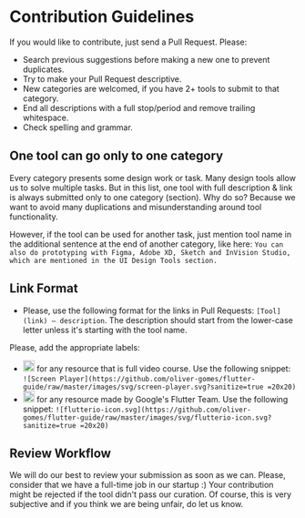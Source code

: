 # Contribution Guidelines

If you would like to contribute, just send a Pull Request. Please:

- Search previous suggestions before making a new one to prevent duplicates.
- Try to make your Pull Request descriptive.
- New categories are welcomed, if you have 2+ tools to submit to that category.
- End all descriptions with a full stop/period and remove trailing whitespace.
- Check spelling and grammar.

## One tool can go only to one category

Every category presents some design work or task. Many design tools allow us to solve multiple tasks. But in this list, one tool with full description & link is always submitted only to one category (section). Why do so? Because we want to avoid many duplications and misunderstanding around tool functionality.

However, if the tool can be used for another task, just mention tool name in the additional sentence at the end of another category, like here: `You can also do prototyping with Figma, Adobe XD, Sketch and InVision Studio, which are mentioned in the UI Design Tools section.`

## Link Format

- Please, use the following format for the links in Pull Requests: `[Tool](link) — description`. The description should start from the lower-case letter unless it's starting with the tool name.

Please, add the appropriate labels:

- <img src="https://github.com/oliver-gomes/flutter-guide/raw/master/images/svg/screen-player.svg?sanitize=true" height="20"/> for any resource that is full video course. Use the following snippet: `![Screen Player](https://github.com/oliver-gomes/flutter-guide/raw/master/images/svg/screen-player.svg?sanitize=true =20x20)`
- <img src="https://github.com/oliver-gomes/flutter-guide/raw/master/images/svg/flutterio-icon.svg?sanitize=true" height="20"/> for any resource made by Google's Flutter Team. Use the following snippet: `![flutterio-icon.svg](https://github.com/oliver-gomes/flutter-guide/raw/master/images/svg/flutterio-icon.svg?sanitize=true =20x20)`

## Review Workflow

We will do our best to review your submission as soon as we can. Please, consider that we have a full-time job in our startup :) Your contribution might be rejected if the tool didn't pass our curation. Of course, this is very subjective and if you think we are being unfair, do let us know.
